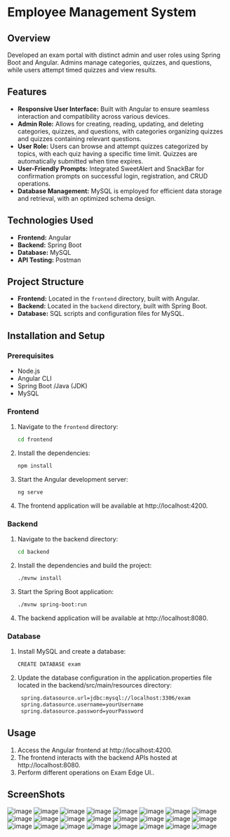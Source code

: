 # Employee Management System

## Overview

Developed an exam portal with distinct admin and user roles using Spring Boot and Angular. Admins manage categories, quizzes, and questions, while users attempt timed quizzes and view results.

## Features

- **Responsive User Interface:** Built with Angular to ensure seamless interaction and compatibility across various devices.
- **Admin Role:** Allows for creating, reading, updating, and deleting categories, quizzes, and questions, with categories organizing quizzes and quizzes containing relevant questions.
- **User Role:** Users can browse and attempt quizzes categorized by topics, with each quiz having a specific time limit. Quizzes are automatically submitted when time expires.
- **User-Friendly Prompts:** Integrated SweetAlert and SnackBar for confirmation prompts on successful login, registration, and CRUD operations.
- **Database Management:** MySQL is employed for efficient data storage and retrieval, with an optimized schema design.

## Technologies Used

- **Frontend:** Angular
- **Backend:** Spring Boot
- **Database:** MySQL
- **API Testing:** Postman

## Project Structure

- **Frontend:** Located in the `frontend` directory, built with Angular.
- **Backend:** Located in the `backend` directory, built with Spring Boot.
- **Database:** SQL scripts and configuration files for MySQL.

## Installation and Setup

### Prerequisites

- Node.js
- Angular CLI
- Spring Boot /Java (JDK)
- MySQL

### Frontend

1. Navigate to the `frontend` directory:
   ```bash
   cd frontend
2. Install the dependencies:
   ```bash
   npm install
3. Start the Angular development server:
   ```bash
   ng serve
4. The frontend application will be available at http://localhost:4200.
### Backend
1. Navigate to the backend directory:
   ```bash
   cd backend
2. Install the dependencies and build the project:
   ```bash
   ./mvnw install
3. Start the Spring Boot application:
   ```bash
   ./mvnw spring-boot:run
4. The backend application will be available at http://localhost:8080.

### Database
1. Install MySQL and create a database:
   ```bash
   CREATE DATABASE exam

2. Update the database configuration in the application.properties file located in the backend/src/main/resources directory:
   ```bash
    spring.datasource.url=jdbc:mysql://localhost:3306/exam
    spring.datasource.username=yourUsername
    spring.datasource.password=yourPassword

## Usage
1. Access the Angular frontend at http://localhost:4200.
2. The frontend interacts with the backend APIs hosted at http://localhost:8080.
3. Perform different operations on Exam Edge UI..

## ScreenShots
![image](https://github.com/user-attachments/assets/b53abc73-1021-4742-a99f-fba12bb1fdcb)
![image](https://github.com/user-attachments/assets/05d2416c-d61d-4672-9943-17b854efd2a8)
![image](https://github.com/user-attachments/assets/e7778ec7-110a-4795-9d6d-f7e9bf6ac7e5)
![image](https://github.com/user-attachments/assets/441decb2-d5a0-4625-8a3c-b0be49523f76)
![image](https://github.com/user-attachments/assets/474256cd-ecb2-4248-b377-b7aafd96b6af)
![image](https://github.com/user-attachments/assets/fc6c95ec-b6cf-4893-b252-14f218880f50)
![image](https://github.com/user-attachments/assets/8751639f-658d-4c4e-9560-6d25499132af)
![image](https://github.com/user-attachments/assets/c978c087-92ac-4ac5-adbf-a69f93445999)
![image](https://github.com/user-attachments/assets/b777cbad-ae9b-4a35-8492-a713a59835f2)
![image](https://github.com/user-attachments/assets/08945356-776a-43ee-ba4b-a04f917429ef)
![image](https://github.com/user-attachments/assets/c23601f8-2bc3-49dc-a4ca-d25b00c1e988)
![image](https://github.com/user-attachments/assets/01f6c683-181a-4d9c-aa00-a384d2a1ced5)
![image](https://github.com/user-attachments/assets/37b775d8-5bb0-4a7a-ab36-f52b1dc20ba3)
![image](https://github.com/user-attachments/assets/8243dd81-5971-4264-94d5-7c2838e20425)
![image](https://github.com/user-attachments/assets/5c901e6d-be46-493c-8576-0adc640d8c88)
![image](https://github.com/user-attachments/assets/7b544a5d-38ef-4256-b09e-cd1319aca29f)
![image](https://github.com/user-attachments/assets/4480a019-f28f-4c2b-a6e1-c797500f0b89)
![image](https://github.com/user-attachments/assets/b90f4d31-ca19-41db-ac1e-903b8a3772f5)
![image](https://github.com/user-attachments/assets/4fba77e5-434b-4c16-9481-f557aa4c8054)
![image](https://github.com/user-attachments/assets/b4175d9b-9905-4e5a-846d-d1867b4bec57)
![image](https://github.com/user-attachments/assets/b47c6dd9-6ffa-4987-a018-51a0233b5f78)
![image](https://github.com/user-attachments/assets/f3bfd5a0-1d07-4dbd-8dc9-484cdac599eb)
![image](https://github.com/user-attachments/assets/7bfabd67-5d1a-4598-8037-374d0a122118)
![image](https://github.com/user-attachments/assets/7e5dd326-edcd-42d5-a07c-8521b1fa8824)
